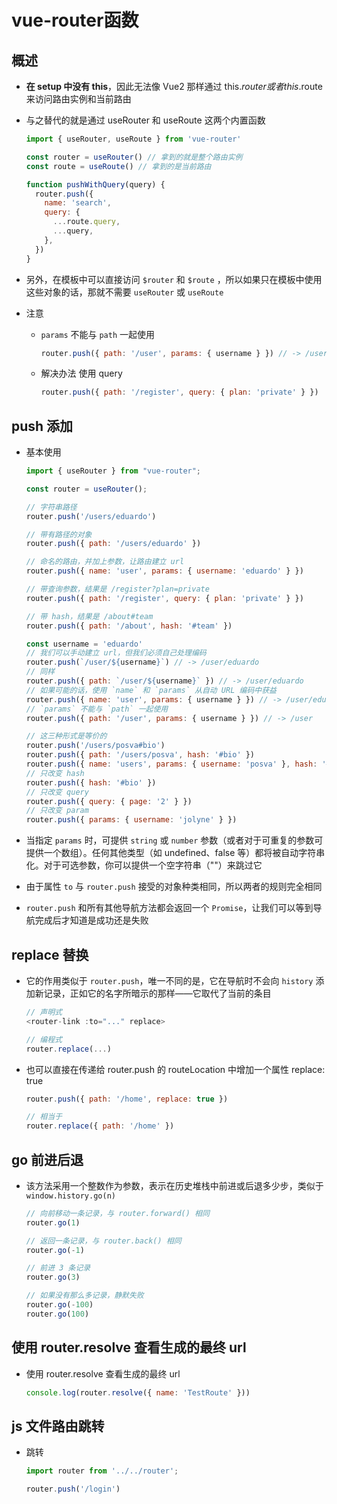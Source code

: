 # vue-router函数

## 概述

+ **在 setup 中没有 this**，因此无法像 Vue2 那样通过 this.$router 或者 this.$route 来访问路由实例和当前路由

+ 与之替代的就是通过 useRouter 和 useRoute 这两个内置函数

  ```js
  import { useRouter, useRoute } from 'vue-router'

  const router = useRouter() // 拿到的就是整个路由实例
  const route = useRoute() // 拿到的是当前路由

  function pushWithQuery(query) {
    router.push({
      name: 'search',
      query: {
        ...route.query,
        ...query,
      },
    })
  }
  ```

+ 另外，在模板中可以直接访问 `$router` 和 `$route`  ，所以如果只在模板中使用这些对象的话，那就不需要 `useRouter` 或 `useRoute`

+ 注意

  + `params` 不能与 `path` 一起使用

    ```js
    router.push({ path: '/user', params: { username } }) // -> /user
    ```

  + 解决办法 使用 query

    ```js
    router.push({ path: '/register', query: { plan: 'private' } })
    ```

## push 添加

+ 基本使用

  ```js
  import { useRouter } from "vue-router";

  const router = useRouter();

  // 字符串路径
  router.push('/users/eduardo')

  // 带有路径的对象
  router.push({ path: '/users/eduardo' })

  // 命名的路由，并加上参数，让路由建立 url
  router.push({ name: 'user', params: { username: 'eduardo' } })

  // 带查询参数，结果是 /register?plan=private
  router.push({ path: '/register', query: { plan: 'private' } })

  // 带 hash，结果是 /about#team
  router.push({ path: '/about', hash: '#team' })
  ```

  ```js
  const username = 'eduardo'
  // 我们可以手动建立 url，但我们必须自己处理编码
  router.push(`/user/${username}`) // -> /user/eduardo
  // 同样
  router.push({ path: `/user/${username}` }) // -> /user/eduardo
  // 如果可能的话，使用 `name` 和 `params` 从自动 URL 编码中获益
  router.push({ name: 'user', params: { username } }) // -> /user/eduardo
  // `params` 不能与 `path` 一起使用
  router.push({ path: '/user', params: { username } }) // -> /user
  ```

  ```js
  // 这三种形式是等价的
  router.push('/users/posva#bio')
  router.push({ path: '/users/posva', hash: '#bio' })
  router.push({ name: 'users', params: { username: 'posva' }, hash: '#bio' })
  // 只改变 hash
  router.push({ hash: '#bio' })
  // 只改变 query
  router.push({ query: { page: '2' } })
  // 只改变 param
  router.push({ params: { username: 'jolyne' } })
  ```

+ 当指定 `params` 时，可提供 `string` 或 `number` 参数（或者对于可重复的参数可提供一个数组）。任何其他类型（如 undefined、false 等）都将被自动字符串化。对于可选参数，你可以提供一个空字符串（""）来跳过它

+ 由于属性 `to` 与 `router.push` 接受的对象种类相同，所以两者的规则完全相同

+ `router.push` 和所有其他导航方法都会返回一个 `Promise`，让我们可以等到导航完成后才知道是成功还是失败

## replace 替换

+ 它的作用类似于 `router.push`，唯一不同的是，它在导航时不会向 `history` 添加新记录，正如它的名字所暗示的那样——它取代了当前的条目

  ```js
  // 声明式
  <router-link :to="..." replace>

  // 编程式
  router.replace(...)
  ```

+ 也可以直接在传递给 router.push 的 routeLocation 中增加一个属性 replace: true

  ```js
  router.push({ path: '/home', replace: true })

  // 相当于
  router.replace({ path: '/home' })
  ```

## go 前进后退

+ 该方法采用一个整数作为参数，表示在历史堆栈中前进或后退多少步，类似于 `window.history.go(n)`

  ```js
  // 向前移动一条记录，与 router.forward() 相同
  router.go(1)

  // 返回一条记录，与 router.back() 相同
  router.go(-1)

  // 前进 3 条记录
  router.go(3)

  // 如果没有那么多记录，静默失败
  router.go(-100)
  router.go(100)
  ```

## 使用 router.resolve 查看生成的最终 url

+ 使用 router.resolve 查看生成的最终 url

  ```js
  console.log(router.resolve({ name: 'TestRoute' }))
  ```

## js 文件路由跳转

+ 跳转

  ```js
  import router from '../../router';

  router.push('/login')
  ```
